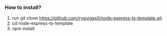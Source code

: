 ### How to install?
1. run git clone https://github.com/ryguigas0/node-express-ts-template.git
2. cd node-express-ts-template
3. npm install
